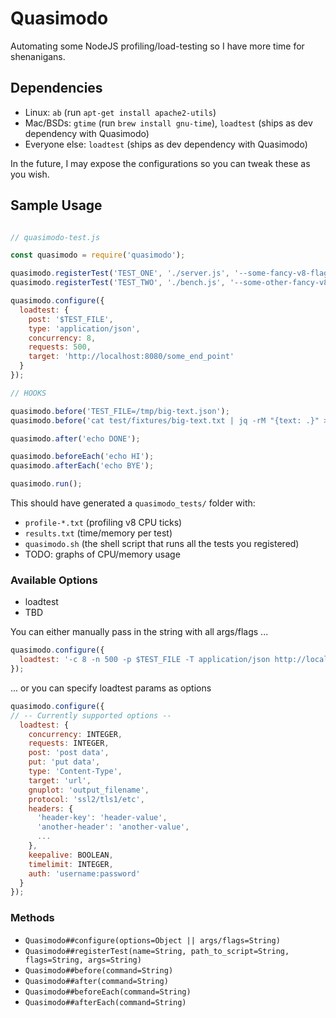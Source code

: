 # Quasimodo

Automating some NodeJS profiling/load-testing so I have more time for shenanigans.

## Dependencies

- Linux: `ab` (run `apt-get install apache2-utils`)
- Mac/BSDs: `gtime` (run `brew install gnu-time`), `loadtest` (ships as dev dependency with Quasimodo)
- Everyone else: `loadtest` (ships as dev dependency with Quasimodo)

In the future, I may expose the configurations so you can tweak these as you wish.

## Sample Usage

```js

// quasimodo-test.js

const quasimodo = require('quasimodo');

quasimodo.registerTest('TEST_ONE', './server.js', '--some-fancy-v8-flag --turbo', 'some_args');
quasimodo.registerTest('TEST_TWO', './bench.js', '--some-other-fancy-v8-flags', 'some_other_args');

quasimodo.configure({
  loadtest: {
    post: '$TEST_FILE',
    type: 'application/json',
    concurrency: 8,
    requests: 500,
    target: 'http://localhost:8080/some_end_point'
  }
});

// HOOKS

quasimodo.before('TEST_FILE=/tmp/big-text.json');
quasimodo.before('cat test/fixtures/big-text.txt | jq -rM "{text: .}" > $TEST_FILE');

quasimodo.after('echo DONE');

quasimodo.beforeEach('echo HI');
quasimodo.afterEach('echo BYE');

quasimodo.run();
```

This should have generated a `quasimodo_tests/` folder with:
- `profile-*.txt` (profiling v8 CPU ticks)
- `results.txt` (time/memory per test)
- `quasimodo.sh` (the shell script that runs all the tests you registered)
- TODO: graphs of CPU/memory usage

### Available Options

- loadtest
- TBD

You can either manually pass in the string with all args/flags ...
```js
quasimodo.configure({
  loadtest: '-c 8 -n 500 -p $TEST_FILE -T application/json http://localhost:3000/end_point'
});
```

... or you can specify loadtest params as options
```js
quasimodo.configure({
// -- Currently supported options --
  loadtest: {
    concurrency: INTEGER,
    requests: INTEGER,
    post: 'post data',
    put: 'put data',
    type: 'Content-Type',
    target: 'url',
    gnuplot: 'output_filename',
    protocol: 'ssl2/tls1/etc',
    headers: {
      'header-key': 'header-value',
      'another-header': 'another-value',
      ...
    },
    keepalive: BOOLEAN,
    timelimit: INTEGER,
    auth: 'username:password'
  }
});

```

### Methods

- `Quasimodo##configure(options=Object || args/flags=String)`
- `Quasimodo##registerTest(name=String, path_to_script=String, flags=String, args=String)`
- `Quasimodo##before(command=String)`
- `Quasimodo##after(command=String)`
- `Quasimodo##beforeEach(command=String)`
- `Quasimodo##afterEach(command=String)`

